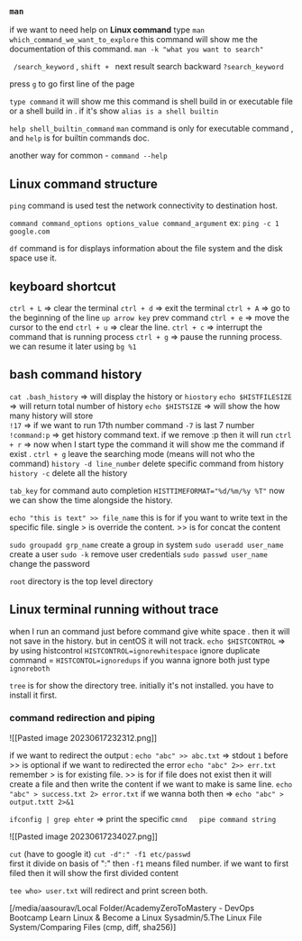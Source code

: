 
### `man`

if we want to need help on **Linux command** 
type
		`man which_command_we_want_to_explore`
this command will show me the documentation of this command.
`man -k "what you want to search"`

` /search_keyword`   ,   `shift + ` next result
search backward `?search_keyword`

press `g` to go first line of the page

`type command`  it will show me this command is shell build in or executable file or a shell build in . 
if it's show `alias is a shell builtin`

`help shell_builtin_command`   `man` command is only for executable command , and `help` is for builtin commands doc.

another way for common -  `command --help`


## Linux command structure
`ping`  command is used test the network connectivity to destination host.

`command command_options options_value command_argument`
ex: `ping -c 1 google.com`

`df` command is for displays information about the file system and the disk space use it.

## keyboard shortcut

`ctrl + L`  => clear the terminal
`ctrl + d` => exit the terminal
`ctrl + A` => go to the beginning of the line
`up arrow key` prev command
`ctrl + e` => move the cursor to the end
`ctrl + u` => clear the line.
`ctrl + c` => interrupt the command that is running process
`ctrl + g` => pause the running process. we can resume it later using `bg %1`

## bash command history

`cat .bash_history`  => will display the history or `hiostory`
`echo $HISTFILESIZE`  => will return total number of history
`echo $HISTSIZE` => will show the how many history will store  
`!17` => if we want to run 17th number command `-7` is last 7 number
`!command:p` => get history command text. if we remove :p then it will run
`ctrl + r` => now when I start type the command it will show me the command if exist  . `ctrl + g` leave the searching mode (means will not who the command)
`history -d line_number` delete specific command from history
`history -c` delete all the history

`tab_key` for command auto completion
`HISTTIMEFORMAT="%d/%m/%y %T"`  now we can show the time alongside the history.

`echo "this is text" >> file_name` this is for if you want to write text in the specific file. single > is override the content. >> is for concat the content

`sudo groupadd grp_name` create a group in system
`sudo useradd user_name` create a user
`sudo -k` remove user credentials
`sudo passwd user_name` change the password

`root` directory is the top level directory

## Linux terminal running without trace

when I run an command just before command give white space . then it will not save in the history.
but in centOS it will not track.
		`echo $HISTCONTROL` => by using histcontrol `HISTCONTROL=ignorewhitespace`
ignore duplicate command = `HISTCONTOL=ignoredups` 
if you wanna ignore both just type `ignoreboth`

`tree` is for show the directory tree. initially it's not installed. you have to install it first.

### command redirection and piping

![[Pasted image 20230617232312.png]]

if we want to redirect the output : 
`echo "abc" >> abc.txt`  => stdout `1` before >> is optional
if we want to redirected the error 
`echo "abc" 2>> err.txt` 
remember > is for existing file.  >> is for if file does not exist then it will create a file and then write the content
if we want to make is same line.
`echo "abc" > success.txt 2> error.txt`
if we wanna both then => `echo "abc" > output.txtt 2>&1`

`ifconfig | grep ehter` => print the specific
`cmnd   pipe command string` 

![[Pasted image 20230617234027.png]]

`cut` (have to google it)
`cut -d":" -f1 etc/passwd`  
first it divide on basis of ":" then `-f1` means filed number. if we want to first filed then it will show the first divided content

`tee who> user.txt` will redirect and print screen both.

[/media/aasourav/Local Folder/AcademyZeroToMastery - DevOps Bootcamp Learn Linux & Become a Linux Sysadmin/5.The Linux File System/Comparing Files (cmp, diff, sha256)]
